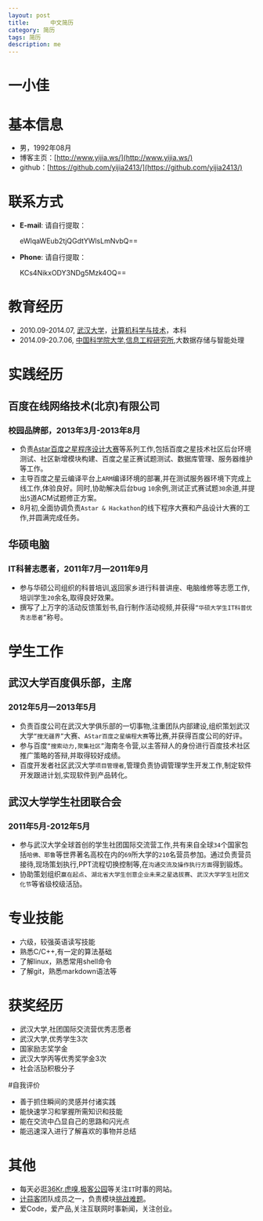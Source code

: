 ```yaml
---
layout: post
title:      中文简历
category: 简历
tags: 简历
description: me
---
```

# 一小佳

# 基本信息
* 男，1992年08月
* 博客主页：[http://www.yijia.ws/](http://www.yijia.ws/)
* github：[https://github.com/yijia2413/](https://github.com/yijia2413/)

# 联系方式

*   __E-mail__: 请自行提取：

    eWlqaWEub2tjQGdtYWlsLmNvbQ==
    
*   __Phone__:  请自行提取：

    KCs4NikxODY3NDg5Mzk4OQ==

# 教育经历
*   2010.09-2014.07, [武汉大学](http://www.whu.edu.cn/)，[计算机科学与技术](http://cs.whu.edu.cn/)，本科
*   2014.09-20.7.06, [中国科学院大学](http://www.ucas.ac.cn/),[信息工程研究所](http://www.iie.ac.cn/),大数据存储与智能处理

# 实践经历

## 百度在线网络技术(北京)有限公司
### 校园品牌部，2013年3月-2013年8月
*   负责[Astar百度之星程序设计大赛](http://star.baidu.com)等系列工作,包括百度之星技术社区后台环境测试、社区新增模块构建、百度之星正赛试题测试、数据库管理、服务器维护等工作。
*   主导百度之星云编译平台上`ARM`编译环境的部署,并在测试服务器环境下完成上线工作,体验良好。同时,协助解决后台bug `10`余例,测试正式赛试题`30`余道,并提出`5`道ACM试题修正方案。
*   8月初,全面协调负责`Astar & Hackathon`的线下程序大赛和产品设计大赛的工作,并圆满完成任务。

## 华硕电脑
### IT科普志愿者，2011年7月—2011年9月
*   参与华硕公司组织的科普培训,返回家乡进行科普讲座、电脑维修等志愿工作,培训学生`20`余名,取得良好效果。
*   撰写了上万字的活动反馈策划书,自行制作活动视频,并获得`“华硕大学生IT科普优秀志愿者”`称号。

# 学生工作
## 武汉大学百度俱乐部，主席
### 2012年5月—2013年5月
*   负责百度公司在武汉大学俱乐部的一切事物,注重团队内部建设,组织策划武汉大学`“搜无疆界”`大赛、`AStar百度之星编程大赛`等比赛,并获得百度公司的好评。
*   参与百度`“搜索动力,聚集社区”`海南冬令营,以主答辩人的身份进行百度技术社区推广策略的答辩,并取得较好成绩。
*   百度开发者社区武汉大学`项目管理者`,管理负责协调管理学生开发工作,制定软件开发跟进计划,实现软件到产品转化。

## 武汉大学学生社团联合会
### 2011年5月-2012年5月
*   参与武汉大学全球首创的学生社团国际交流营工作,共有来自全球`34`个国家包括`哈佛、耶鲁`等世界著名高校在内的`69`所大学的`210`名营员参加。通过负责营员接待,现场策划执行,PPT流程切换控制等,在`沟通交流及操作执行方面`得到锻炼。
*   协助策划组织`赢在起点`、`湖北省大学生创意企业未来之星选拔赛`、`武汉大学学生社团文化节`等省级校级活劢。

# 专业技能
*   六级，较强英语读写技能
*   熟悉C/C++,有一定的算法基础
*   了解linux，熟悉常用shell命令
*   了解git，熟悉markdown语法等

# 获奖经历
*   武汉大学,社团国际交流营优秀志愿者
*   武汉大学,优秀学生3次
*   国家励志奖学金
*   武汉大学丙等优秀奖学金3次
*   社会活劢积极分子

#自我评价
*   善于抓住瞬间的灵感并付诸实践
*   能快速学习和掌握所需知识和技能
*   能在交流中凸显自己的思路和闪光点
*   能迅速深入进行了解喜欢的事物并总结

# 其他
*   每天必逛[36Kr](http://www.36kr.com/),[虎嗅](http://www.huxiu.com/),[极客公园](http://www.geekpark.net/)等关注`IT`时事的网站。
*   [计蒜客](http://www.jisuanke.com/)团队成员之一，负责模块[挑战难题](http://ti.jisuanke.com//)。
*   爱Code，爱产品,关注互联网时事新闻，关注创业。